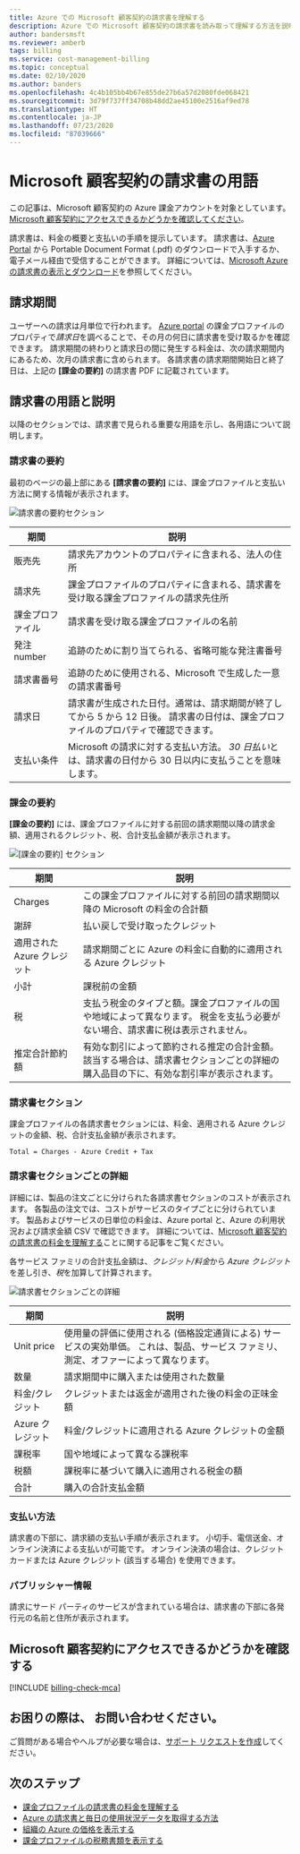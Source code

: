 ```yaml
---
title: Azure での Microsoft 顧客契約の請求書を理解する
description: Azure での Microsoft 顧客契約の請求書を読み取って理解する方法を説明します
author: bandersmsft
ms.reviewer: amberb
tags: billing
ms.service: cost-management-billing
ms.topic: conceptual
ms.date: 02/10/2020
ms.author: banders
ms.openlocfilehash: 4c4b105bb4b67e855de27b6a57d2080fde068421
ms.sourcegitcommit: 3d79f737ff34708b48dd2ae45100e2516af9ed78
ms.translationtype: HT
ms.contentlocale: ja-JP
ms.lasthandoff: 07/23/2020
ms.locfileid: "87039666"
---
```

# <a name="terms-in-your-microsoft-customer-agreement-invoice"></a>Microsoft 顧客契約の請求書の用語

この記事は、Microsoft 顧客契約の Azure 課金アカウントを対象としています。 [Microsoft 顧客契約にアクセスできるかどうかを確認してください](#check-access-to-a-microsoft-customer-agreement)。

請求書は、料金の概要と支払いの手順を提示しています。 請求書は、[Azure Portal](https://portal.azure.com/) から Portable Document Format (.pdf) のダウンロードで入手するか、電子メール経由で受信することができます。 詳細については、[Microsoft Azure の請求書の表示とダウンロード](download-azure-invoice.md)を参照してください。

## <a name="billing-period"></a>請求期間

ユーザーへの請求は月単位で行われます。 [Azure portal](https://portal.azure.com/) の課金プロファイルのプロパティで*請求日*を調べることで、その月の何日に請求書を受け取るかを確認できます。 請求期間の終わりと請求日の間に発生する料金は、次の請求期間内にあるため、次月の請求書に含められます。 各請求書の請求期間開始日と終了日は、上記の **[課金の要約]** の請求書 PDF に記載されています。

## <a name="invoice-terms-and-descriptions"></a>請求書の用語と説明

以降のセクションでは、請求書で見られる重要な用語を示し、各用語について説明します。

### <a name="invoice-summary"></a>請求書の要約

最初のページの最上部にある **[請求書の要約]** には、課金プロファイルと支払い方法に関する情報が表示されます。

![請求書の要約セクション](./media/mca-understand-your-invoice/invoicesummary.png)

| 期間 | 説明 |
| --- | --- |
| 販売先 |請求先アカウントのプロパティに含まれる、法人の住所|
| 請求先 |課金プロファイルのプロパティに含まれる、請求書を受け取る課金プロファイルの請求先住所|
| 課金プロファイル |請求書を受け取る課金プロファイルの名前 |
| 発注 number |追跡のために割り当てられる、省略可能な発注書番号 |
| 請求書番号 |追跡のために使用される、Microsoft で生成した一意の請求書番号 |
| 請求日 |請求書が生成された日付。通常は、請求期間が終了してから 5 から 12 日後。 請求書の日付は、課金プロファイルのプロパティで確認できます。|
| 支払い条件 |Microsoft の請求に対する支払い方法。 *30 日払い*とは、請求書の日付から 30 日以内に支払うことを意味します。 |

### <a name="billing-summary"></a>課金の要約

**[課金の要約]** には、課金プロファイルに対する前回の請求期間以降の請求金額、適用されるクレジット、税、合計支払金額が表示されます。

![[課金の要約] セクション](./media/mca-understand-your-invoice/billingsummary.png)

| 期間 | 説明 |
| --- | --- |
| Charges|この課金プロファイルに対する前回の請求期間以降の Microsoft の料金の合計額 |
| 謝辞 |払い戻しで受け取ったクレジット |
| 適用された Azure クレジット | 請求期間ごとに Azure の料金に自動的に適用される Azure クレジット |
| 小計 |課税前の金額 |
| 税 |支払う税金のタイプと額。課金プロファイルの国や地域によって異なります。 税金を支払う必要がない場合、請求書に税は表示されません。 |
| 推定合計節約額 |有効な割引によって節約される推定の合計金額。 該当する場合は、請求書セクションごとの詳細の購入品目の下に、有効な割引率が表示されます。 |

### <a name="invoice-sections"></a>請求書セクション

課金プロファイルの各請求書セクションには、料金、適用される Azure クレジットの金額、税、合計支払金額が表示されます。

`Total = Charges - Azure Credit + Tax`

### <a name="details-by-invoice-section"></a>請求書セクションごとの詳細

詳細には、製品の注文ごとに分けられた各請求書セクションのコストが表示されます。 各製品の注文では、コストがサービスのタイプごとに分けられています。 製品およびサービスの日単位の料金は、Azure portal と、Azure の利用状況および請求金額 CSV で確認できます。 詳細については、[Microsoft 顧客契約の請求書の料金を理解する](review-customer-agreement-bill.md)ことに関する記事をご覧ください。

各サービス ファミリの合計支払金額は、*クレジット/料金*から *Azure クレジット*を差し引き、*税*を加算して計算されます。


![請求書セクションごとの詳細](./media/mca-understand-your-invoice/invoicesectiondetails.png)

| 期間 |説明 |
| --- | --- |
| Unit price | 使用量の評価に使用される (価格設定通貨による) サービスの実効単価。 これは、製品、サービス ファミリ、測定、オファーによって異なります。 |
| 数量 | 請求期間中に購入または使用された数量 |
| 料金/クレジット | クレジットまたは返金が適用された後の料金の正味金額 |
| Azure クレジット | 料金/クレジットに適用される Azure クレジットの金額|
| 課税率 | 国や地域によって異なる課税率 |
| 税額 | 課税率に基づいて購入に適用される税金の額 |
| 合計 | 購入の合計支払金額 |

### <a name="how-to-pay"></a>支払い方法

請求書の下部に、請求額の支払い手順が表示されます。 小切手、電信送金、オンライン決済による支払いが可能です。 オンライン決済の場合は、クレジット カードまたは Azure クレジット (該当する場合) を使用できます。

### <a name="publisher-information"></a>パブリッシャー情報

請求にサード パーティのサービスが含まれている場合は、請求書の下部に各発行元の名前と住所が表示されます。

## <a name="check-access-to-a-microsoft-customer-agreement"></a>Microsoft 顧客契約にアクセスできるかどうかを確認する
[!INCLUDE [billing-check-mca](../../../includes/billing-check-mca.md)]

## <a name="need-help-contact-us"></a>お困りの際は、 お問い合わせください。

ご質問がある場合やヘルプが必要な場合は、[サポート リクエストを作成](https://go.microsoft.com/fwlink/?linkid=2083458)してください。

## <a name="next-steps"></a>次のステップ

- [課金プロファイルの請求書の料金を理解する](review-customer-agreement-bill.md)
- [Azure の請求書と毎日の使用状況データを取得する方法](../manage/download-azure-invoice-daily-usage-date.md)
- [組織の Azure の価格を表示する](../manage/ea-pricing.md)
- [課金プロファイルの税務書類を表示する](mca-download-tax-document.md)
